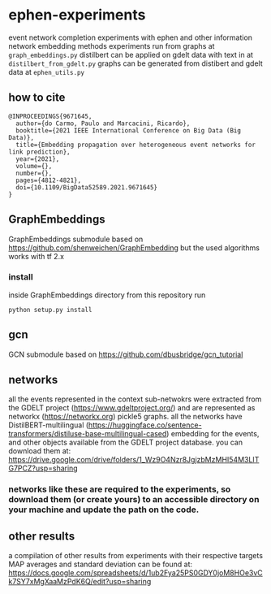 # ephen-experiments
event network completion experiments with ephen and other information network embedding methods
experiments run from graphs at `graph_embeddings.py`
distilbert can be applied on gdelt data with text in at `distilbert_from_gdelt.py`
graphs can be generated from distibert and gdelt data at `ephen_utils.py`

## how to cite
```
@INPROCEEDINGS{9671645,  
  author={do Carmo, Paulo and Marcacini, Ricardo},  
  booktitle={2021 IEEE International Conference on Big Data (Big Data)},   
  title={Embedding propagation over heterogeneous event networks for link prediction},   
  year={2021},  
  volume={}, 
  number={},  
  pages={4812-4821},  
  doi={10.1109/BigData52589.2021.9671645}
}
```

## GraphEmbeddings
GraphEmbeddings submodule based on https://github.com/shenweichen/GraphEmbedding but the used algorithms works with tf 2.x
### install
inside GraphEmbeddings directory from this repository run
```
python setup.py install
```

## gcn
GCN submodule based on https://github.com/dbusbridge/gcn_tutorial

## networks
all the events represented in the context sub-netwokrs were extracted from the GDELT project (https://www.gdeltproject.org/) and are represented as networkx (https://networkx.org) pickle5 graphs. all the networks have DistilBERT-multilingual (https://huggingface.co/sentence-transformers/distiluse-base-multilingual-cased) embedding for the events, and other objects available from the GDELT project database. you can download them at:
https://drive.google.com/drive/folders/1_Wz9O4Nzr8JgjzbMzMHI54M3LITG7PCZ?usp=sharing

### networks like these are required to the experiments, so download them (or create yours) to an accessible directory on your machine and update the path on the code. 

## other results
a compilation of other results from experiments with their respective targets MAP averages and standard deviation can be found at: https://docs.google.com/spreadsheets/d/1ub2Fya25PS0GDY0joM8HOe3vCk7SY7xMgXaaMzPdK6Q/edit?usp=sharing
